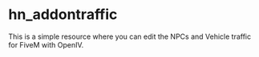 # hn_addontraffic
This is a simple resource where you can edit the NPCs and Vehicle traffic for FiveM with OpenIV.
